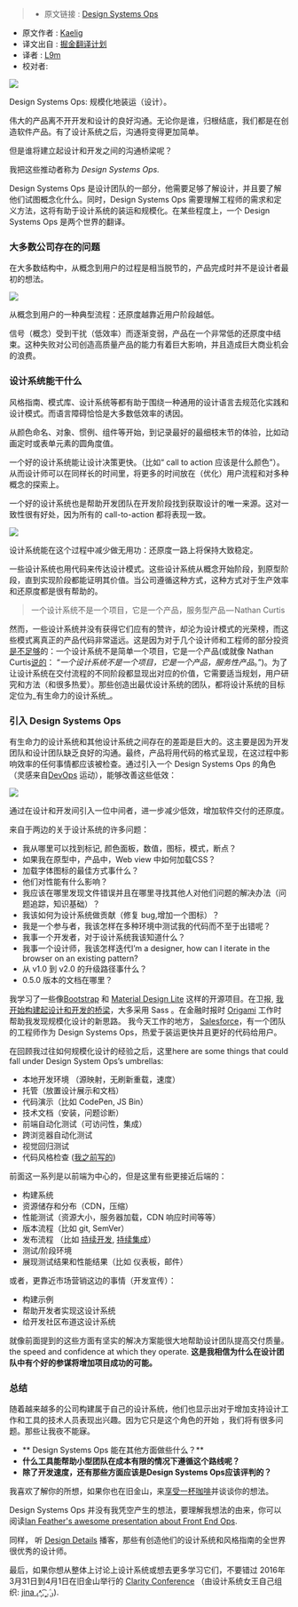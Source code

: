 >* 原文链接 : [Design Systems Ops](https://medium.com/salesforce-ux/introducing-design-systems-ops-7f34c4561ba7#.iumcuwu3v)
* 原文作者 : [Kaelig](https://medium.com/@kaelig)
* 译文出自 : [掘金翻译计划](https://github.com/xitu/gold-miner)
* 译者 : [L9m](https://github.com/l9m/)
* 校对者:


![](https://cdn-images-1.medium.com/max/2000/1*RbwXg-OMlJTG7iiHs4NMQg.jpeg)

<figcaption>Design Systems Ops: 规模化地装运（设计）。</figcaption>

伟大的产品离不开开发和设计的良好沟通。无论你是谁，归根结底，我们都是在创造软件产品。有了设计系统之后，沟通将变得更加简单。

但是谁将建立起设计和开发之间的沟通桥梁呢？

我把这些推动者称为 _Design Systems Ops._

Design Systems Ops 是设计团队的一部分，他需要足够了解设计，并且要了解他们试图概念化什么。同时，Design Systems Ops 需要理解工程师的需求和定义方法，这将有助于设计系统的装运和规模化。在某些程度上，一个 Design Systems Ops 是两个世界的翻译。

### 大多数公司存在的问题

在大多数结构中，从概念到用户的过程是相当脱节的，产品完成时并不是设计者最初的想法。

![](https://cdn-images-1.medium.com/max/800/1*NJbl6JkUcbGPLU1bxVW7kw.png)

<figcaption>从概念到用户的一种典型流程：还原度越靠近用户阶段越低。</figcaption>

信号（概念）受到干扰（低效率）而逐渐变弱，产品在一个非常低的还原度中结束。这种失败对公司创造高质量产品的能力有着巨大影响，并且造成巨大商业机会的浪费。

### 设计系统能干什么

风格指南、模式库、设计系统等都有助于围绕一种通用的设计语言去规范化实践和设计模式。而语言障碍恰恰是大多数低效率的诱因。

从颜色命名、对象、惯例、组件等开始，到记录最好的最细枝末节的体验，比如动画定时或表单元素的圆角度值。 

一个好的设计系统能让设计决策更快。（比如“ call to action 应该是什么颜色”）。从而设计师可以在同样长的时间里，将更多的时间放在（优化）用户流程和对多种概念的探索上。

一个好的设计系统也是帮助开发团队在开发阶段找到获取设计的唯一来源。这对一致性很有好处，因为所有的 call-to-action 都将表现一致。

![](https://cdn-images-1.medium.com/max/800/1*lIa0DiwLnfc1y14t3KTWpA.png)

<figcaption>设计系统能在这个过程中减少做无用功：还原度一路上将保持大致稳定。</figcaption>

一些设计系统也用代码来传达设计模式。这些设计系统从概念开始阶段，到原型阶段，直到实现阶段都能证明其价值。当公司遵循这种方式，这种方式对于生产效率和还原度都是很有帮助的。

> 一个设计系统不是一个项目，它是一个产品，服务型产品 — Nathan Curtis

然而，一些设计系统并没有获得它们应有的赞许，却沦为设计模式的光荣榜，而这些模式离真正的产品代码非常遥远。这是因为对于几个设计师和工程师的部分投资 [是不足够](https://medium.com/@marcelosomers/a-maturity-model-for-design-systems-93fff522c3ba)的：一个设计系统不是简单一个项目，它是一个产品(或就像 Nathan Curtis[说的](https://medium.com/eightshapes-llc/a-design-system-isn-t-a-project-it-s-a-product-serving-products-74dcfffef935)： “_一个设计系统不是一个项目，它是一个产品，服务性产品_。”)。为了让设计系统在交付流程的不同阶段都显现出对应的价值，它需要适当规划，用户研究和方法（和很多热爱）。那些创造出最优设计系统的团队，都将设计系统的目标定位为_有生命力的设计系统_。

### 引入 Design Systems Ops

有生命力的设计系统和其他设计系统之间存在的差距是巨大的。这主要是因为开发团队和设计团队缺乏良好的沟通。最终，产品将用代码的格式呈现，在这过程中影响效率的任何事情都应该被检查。通过引入一个 Design Systems Ops 的角色（灵感来自[DevOps](https://en.wikipedia.org/wiki/DevOps) 运动），能够改善这些低效：

![](https://cdn-images-1.medium.com/max/800/1*Bp4eHmFtS5pfdPHv4pEwdQ.png)

<figcaption>通过在设计和开发间引入一位中间者，进一步减少低效，增加软件交付的还原度。</figcaption>

来自于两边的关于设计系统的许多问题：

*   我从哪里可以找到标记, 颜色面板，数值，图标，模式，断点？
*   如果我在原型中，产品中，Web view 中如何加载CSS？
*   加载字体图标的最佳方式事什么？
*   他们对性能有什么影响？
*   我应该在哪里发现文件错误并且在哪里寻找其他人对他们问题的解决办法（问题追踪，知识基础）？
*   我该如何为设计系统做贡献（修复 bug,增加一个图标）？
*   我是一个参与者，我该怎样在多种环境中测试我的代码而不至于出错呢？
*   我事一个开发者，对于设计系统我该知道什么？
*   我事一个设计师，我该怎样迭代I’m a designer, how can I iterate in the browser on an existing pattern?
*   从 v1.0 到 v2.0 的升级路径事什么？
*   0.5.0 版本的文档在哪里？

我学习了一些像[Bootstrap](http://getbootstrap.com/) 和 [Material Design Lite](http://getmdl.io/) 这样的开源项目。在卫报, [我开始构建起设计和开发的桥梁](https://www.youtube.com/watch?v=ciG-A_1FyVg)，大多采用 Sass 。在金融时报时 [Origami](http://origami.ft.com) 工作时帮助我发现规模化设计的新思路。 我今天工作的地方， [Salesforce](https://www.lightningdesignsystem.com)，有一个团队的工程师作为 Design Systems Ops，热爱于装运更快并且更好的代码给用户。

在回顾我过往如何规模化设计的经验之后，这里here are some things that could fall under Design System Ops’s umbrellas:

*   本地开发环境 （源映射，无刷新重载，速度）
*   托管（放置设计展示和文档）
*   代码演示（比如 CodePen, JS Bin）
*   技术文档（安装，问题诊断）
*   前端自动化测试（可访问性，集成）
*   跨浏览器自动化测试
*   视觉回归测试
*   代码风格检查 ([我之前写的](https://www.theguardian.com/info/developer-blog/2014/may/13/improving-sass-code-quality-on-theguardiancom))

前面这一系列是以前端为中心的，但是这里有些更接近后端的：

*   构建系统
*   资源储存和分布（CDN，压缩）
*   性能测试（资源大小，服务器加载，CDN 响应时间等等）
*   版本流程（比如 git, SemVer）
*   发布流程 （比如 [持续开发](http://radar.oreilly.com/2009/03/continuous-deployment-5-eas.html), [持续集成](http://guide.agilealliance.org/guide/ci.html)）
*   测试/阶段环境
*   展现测试结果和性能结果（比如 仪表板，邮件）

或者，更靠近市场营销这边的事情（开发宣传）：

*   构建示例
*   帮助开发者实现这设计系统
*   给开发社区布道这设计系统

就像前面提到的这些方面有坚实的解决方案能很大地帮助设计团队提高交付质量。the speed and confidence at which they operate. **这是我相信为什么在设计团队中有个好的参谋将增加项目成功的可能。**

### 总结

随着越来越多的公司构建属于自己的设计系统，他们也显示出对于增加支持设计工作和工具的技术人员表现出兴趣。因为它只是这个角色的开始 ，我们将有很多问题。那些让我夜不能寐。

*   ** Design Systems Ops 能在其他方面做些什么？**
*   **什么工具能帮助小型团队在成本有限的情况下遵循这个路线呢？**
*   **除了开发速度，还有那些方面应该是Design Systems Ops应该评判的？**

我喜欢了解你的所想，如果你也在旧金山，来[享受一杯咖啡](https://twitter.com/kaelig)并谈谈你的想法。

Design Systems Ops 并没有我凭空产生的想法，要理解我想法的由来，你可以阅读[Ian Feather's awesome presentation about Front End Ops](http://ianfeather.co.uk/presentations/front-end-ops/).

同样， 听 [Design Details](http://spec.fm/) 播客，那些有创造他们的设计系统和风格指南的全世界很优秀的设计师。

最后，如果你想从整体上讨论上设计系统或想去更多学习它们，不要错过 2016年3月31日到4月1日在旧金山举行的 [Clarity Conference](http://clarityconf.com/) （由设计系统女王自己组织: [jina ₍˄ุ.͡˳̫.˄ุ₎](https://medium.com/u/f5d1807b438)).

